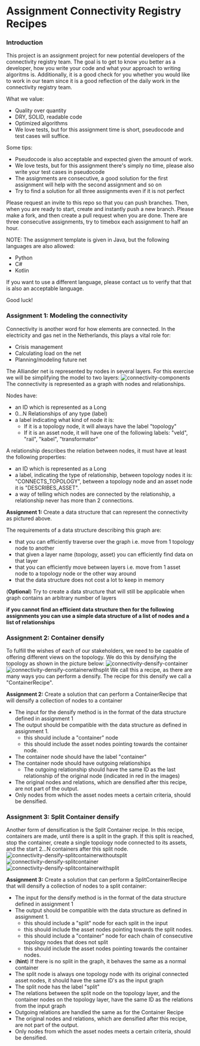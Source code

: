 # Assignment Connectivity Registry Recipes
### Introduction
This project is an assignment project for new potential developers of the connectivity registry team. 
The goal is to get to know you better as a developer, how you write your code and what your approach to writing algoritms is.
Additionally, it is a good check for you whether you would like to work in our team since it is a good reflection of the daily work in the connectivity registry team.

What we value:
* Quality over quantity
* DRY, SOLID, readable code
* Optimized algorithms
* We love tests, but for this assignment time is short, pseudocode and test cases will suffice.

Some tips:
* Pseudocode is also acceptable and expected given the amount of work.
* We love tests, but for this assignment there's simply no time, please also write your test cases in pseudocode
* The assignments are consecutive, a good solution for the first assignment will help with the second assignment and so on
* Try to find a solution for all three assignments even if it is not perfect

Please request an invite to this repo so that you can push branches. Then, when you are ready to start, create and instantly push a new branch.
Please make a fork, and then create a pull request when you are done.
There are three consecutive assignments, try to timebox each assignment to half an hour.

NOTE: The assignment template is given in Java, but the following languages are also allowed:

* Python
* C#
* Kotlin

If you want to use a different language, please contact us to verify that that is also an acceptable language.


Good luck!

### Assignment 1: Modeling the connectivity
Connectivity is another word for how elements are connected. In the electricity and gas net in the Netherlands, this plays a vital role for:
* Crisis management
* Calculating load on the net
* Planning/modeling future net

The Alliander net is represented by nodes in several layers. For this exercise we will be simplifying the model to two layers:
![connectivity-components](1.png)
The connectivity is represented as a graph with nodes and relationships. 

Nodes have:
* an ID which is represented as a Long
* 0...N Relationships of any type (label)
* a label indicating what kind of node it is:  
  * If it is a topology node, it will always have the label "topology"
  * If it is an asset node, it will have one of the following labels: "veld", "rail", "kabel", "transformator"

A relationship describes the relation between nodes, it must have at least the following properties:
* an ID which is represented as a Long
* a label, indicating the type of relationship, between topology nodes it is: "CONNECTS_TOPOLOGY", between a topology node and an asset node it is "DESCRIBES_ASSET".
* a way of telling which nodes are connected by the relationship, a relationship never has more than 2 connections.

<strong>Assignment 1: </strong>
Create a data structure that can represent the connectivity as pictured above. 

The requirements of a data structure describing this graph are:
* that you can efficiently traverse over the graph i.e. move from 1 topology node to another
* that given a layer name (topology, asset) you can efficiently find data on that layer
* that you can efficiently move between layers i.e. move from 1 asset node to a topology node or the other way around
* that the data structure does not cost a lot to keep in memory

(<strong>Optional</strong>) Try to create a data structure that will still be applicable when graph contains an arbitrary number of layers

<strong>if you cannot find an efficient data structure then for the following assignments you can use a simple data structure of a list of nodes and a list of relationships</strong>

### Assignment 2: Container densify
To fulfill the wishes of each of our stakeholders, we need to be capable of offering different views on the topology. We do this by densifying the topology as shown in the picture below:
![connectivity-densify-container](5.png)
![connectivity-densify-containerwithsplit](6.png)
We call this a recipe, as there are many ways you can perform a densify. 
The recipe for this densify we call a "ContainerRecipe".

<strong>Assignment 2:</strong>
Create a solution that can perform a ContainerRecipe that will densify a collection of nodes to a container
* The input for the densify method is in the format of the data structure defined in assignment 1
* The output should be compatible with the data structure as defined in assignment 1.
  * this should include a "container" node
  * this should include the asset nodes pointing towards the container node.
* The container node should have the label "container"
* The container node should have outgoing relationships
  * The outgoing relationship should have the same ID as the last relationship of the original node (indicated in red in the images)
* The original nodes and relations, which are densified after this recipe, are not part of the output.
* Only nodes from which the asset nodes meets a certain criteria, should be densified.

### Assignment 3: Split Container densify  
Another form of densification is the Split Container recipe. In this recipe, containers are made, until there is a split in the graph. 
If this split is reached, stop the container, create a single topology node connected to its assets, and the start 2...N containers after this split node.
![connectivity-densify-splitcontainerwithoutsplit](5.png)
![connectivity-densify-splitcontainer](9.png)
![connectivity-densify-splitcontainerwithsplit](10.png)

<strong>Assignment 3:</strong>
Create a solution that can perform a SplitContainerRecipe that will densify a collection of nodes to a split container:
* The input for the densify method is in the format of the data structure defined in assignment 1
* The output should be compatible with the data structure as defined in assignment 1.
  * this should include a "split" node for each split in the input
  * this should include the asset nodes pointing towards the split nodes.
  * this should include a "container" node for each chain of consecutive topology nodes that does not split
  * this should include the asset nodes pointing towards the container nodes.
* (<strong>hint</strong>) If there is no split in the graph, it behaves the same as a normal container
* The split node is always one topology node with its original connected asset nodes, it should have the same ID's as the input graph
* The split node has the label "split"  
* The relations between the split node on the topology layer, and the container nodes on the topology layer, have the same ID as the relations from the input graph
* Outgoing relations are handled the same as for the Container Recipe
* The original nodes and relations, which are densified after this recipe, are not part of the output.
* Only nodes from which the asset nodes meets a certain criteria, should be densified.
